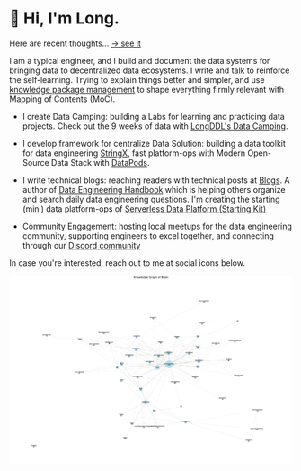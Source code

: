 
# 📓 Hi, I'm Long.

Here are recent thoughts... [→ see it](www.longdatadevlog.com/brain)

I am a typical engineer, and I build and document the data systems for bringing data to decentralized data ecosystems. I write and talk to reinforce the self-learning. Trying to explain things better and simpler, and use [knowledge package management](www.longdatadevlog.com/brain/create-a-second-brain-with-para) to shape everything firmly relevant with Mapping of Contents (MoC).

- I create Data Camping: building a Labs for learning and practicing data projects. Check out the 9 weeks of data with [LongDDL's Data Camping](www.de-book.longdatadevlog.com/datacamping).

- I develop framework for centralize Data Solution: building a data toolkit for data engineering [StringX](https://stringx.longdatadevlog.com/category/start-here), fast platform-ops with Modern Open-Source Data Stack with [DataPods](https://datapods-oss.vercel.app). 

- I write technical blogs: reaching readers with technical posts at [Blogs](www.longdatadevlog.com/blogs). A author of [Data Engineering Handbook](www.de-book.longdatadevlog.com) which is helping others organize and search daily data engineering questions. I'm creating the starting (mini) data platform-ops of [Serverless Data Platform (Starting Kit)](https://github.com/longbuivan/dfs-starter-kit)

- Community Engagement: hosting local meetups for the data engineering community, supporting engineers to excel together, and connecting through our [Discord community](https://discord.gg/FFcVzgrFBB)


In case you're interested, reach out to me at social icons below.


![Knowledge-Graph](knowledge_graph_brain.png)
